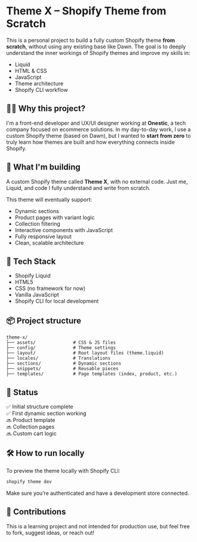 
# Theme X – Shopify Theme from Scratch

This is a personal project to build a fully custom Shopify theme **from scratch**, without using any existing base like Dawn. The goal is to deeply understand the inner workings of Shopify themes and improve my skills in:

- Liquid
- HTML & CSS
- JavaScript
- Theme architecture
- Shopify CLI workflow

## 👨‍💻 Why this project?

I'm a front-end developer and UX/UI designer working at **Onestic**, a tech company focused on ecommerce solutions. In my day-to-day work, I use a custom Shopify theme (based on Dawn), but I wanted to **start from zero** to truly learn how themes are built and how everything connects inside Shopify.

## 🧱 What I'm building

A custom Shopify theme called **Theme X**, with no external code. Just me, Liquid, and code I fully understand and write from scratch.

This theme will eventually support:

- Dynamic sections
- Product pages with variant logic
- Collection filtering
- Interactive components with JavaScript
- Fully responsive layout
- Clean, scalable architecture

## 🚀 Tech Stack

- Shopify Liquid
- HTML5
- CSS (no framework for now)
- Vanilla JavaScript
- Shopify CLI for local development

## 📦 Project structure

```
theme-x/
├── assets/              # CSS & JS files
├── config/              # Theme settings
├── layout/              # Root layout files (theme.liquid)
├── locales/             # Translations
├── sections/            # Dynamic sections
├── snippets/            # Reusable pieces
├── templates/           # Page templates (index, product, etc.)
```

## 📍 Status

✅ Initial structure complete  
✅ First dynamic section working  
🔜 Product template  
🔜 Collection pages  
🔜 Custom cart logic

## 🛠️ How to run locally

To preview the theme locally with Shopify CLI:

```bash
shopify theme dev
```

Make sure you’re authenticated and have a development store connected.

## 🤝 Contributions

This is a learning project and not intended for production use, but feel free to fork, suggest ideas, or reach out!